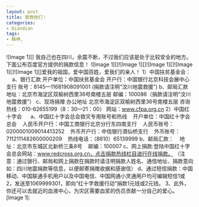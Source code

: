 ```yaml
---
layout: post
title: 救救他们！
categories:
- Diandian
tags:
- 精神, 
---
```

!\[Image 1\]\[\] 我自己也在四川，余震不断，不过我们应该是处于比较安全的地方。下面公布百度官方提供的捐款信息！ !\[Image 1\]\[\]!\[Image 1\]\[\]!\[Image 1\]\[\]!\[Image 1\]\[\]!\[Image 1\]\[\]爱我的祖国，爱中国百姓，爱我们的亲人！ 1）中国扶贫基金会：     a、银行汇款 开户单位：中国扶贫基金会 开户行：中国银行北京科技会展中心支行 账号：8145—11681908091001 (捐款请注明“汶川地震救援”) b、邮局汇款 地址：北京市海淀区双榆树西里36号南楼五层 邮编：100086（捐款请注明“汶川地震救援”） c、现场捐赠 办公地址 北京市海淀区双榆树西里36号南楼五层 咨询热线：010-62655199（8：30—21：00） 网站：www.cfpa.org.cn 2）中国红十字会      a、中国红十字会总会救灾专用账号和热线    开户单位：中国红十字会总会    人民币开户行：中国工商银行北京分行东四南支行    人民币账号：0200001009014413252    外币开户行：中信银行酒仙桥支行    外币账号：7112111482600000209    热线电话：（8610）65139999 b、邮局汇款：    地址：北京市东城区北新桥三条8号    邮编：100007 c、网上捐款:登陆中国红十字会总会网站：www.redcross.org.cn，点击捐款热线栏目进行在线捐款。 （注意：通过银行、邮局和网上捐款在捐款时请注明捐款人姓名、通信地址、捐款意向如：四川地震捐款等信息，以便邮寄捐赠收据和感谢信） d、通过短信捐款：中国移动、中国联通手机用户以及中国电信、中国网通小灵通用户均可编辑短信1或2，发送至1069999301，即向“红十字救援行动”捐款1元钱或2元钱。 3、此外，你还可以去就近的血液中心，为灾区需要血浆的伤员贡献一分自己的爱心。 \[Image 1\]: